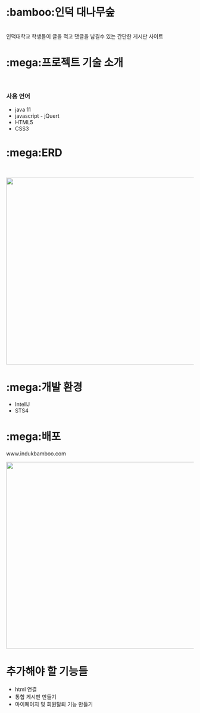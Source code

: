 <h1>:bamboo:인덕 대나무숲</h1><br>
인덕대학교 학생들이 글을 적고 댓글을 남길수 있는 간단한 게시판 사이트
<h1>:mega:프로젝트 기술 소개</h1><br>
<h3>사용 언어</h3>
<ul>
  <li>java 11</li>
  <li>javascript - jQuert</li>
  <li>HTML5</li>
  <li>CSS3</li>
</ul>
<h1>:mega:ERD</h1><br>
<p align="center" >
  <img width="650px" height="500px" src="https://github.com/Jhoyoon/Induk/assets/126047439/3a6bd3ce-3745-41e2-a9b7-750a5faec41d">
</p>
<h1>:mega:개발 환경</h1>
<ul>
  <li>IntellJ</li>
  <li>STS4</li>
</ul>
<h1>:mega:배포</h1>
www.indukbamboo.com
<p align="center" >
  <img width="650px" height="500px" src="https://github.com/Jhoyoon/Induk/assets/126047439/578fbbd2-e450-4f68-969d-991eab9ac9c1">
</p>
<h1>추가해야 할 기능들</h1>
<ul>
  <li>html 연결</li>
  <li>통합 게시판 만들기</li>
  <li>마이페이지 및 회원탈퇴 기능 만들기</li>
</ul>




